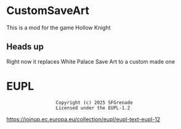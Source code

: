 # CustomSaveArt

This is a mod for the game Hollow Knight

## Heads up

Right now it replaces White Palace Save Art to a custom made one

# EUPL
                      Copyright (c) 2025 SFGrenade
                      Licensed under the EUPL-1.2
https://joinup.ec.europa.eu/collection/eupl/eupl-text-eupl-12
